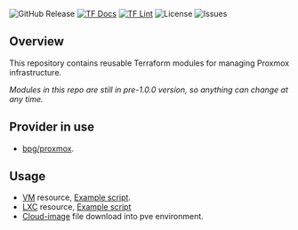 ![GitHub Release](https://img.shields.io/github/v/release/shakir85/Terraform-Modules) [![TF Docs](https://github.com/shakir85/Terraform-Modules/actions/workflows/docs.yml/badge.svg)](https://github.com/shakir85/Terraform-Modules/actions/workflows/docs.yml) [![TF Lint](https://github.com/shakir85/Terraform-Modules/actions/workflows/lint.yml/badge.svg)](https://github.com/shakir85/Terraform-Modules/actions/workflows/lint.yml) ![License](https://img.shields.io/github/license/shakir85/Terraform-Modules) ![Issues](https://img.shields.io/github/issues/shakir85/Terraform-Modules)

## Overview

This repository contains reusable Terraform modules for managing Proxmox infrastructure.

*Modules in this repo are still in pre-1.0.0 version, so anything can change at any time.*

## Provider in use

- [bpg/proxmox](https://registry.terraform.io/providers/bpg/proxmox/latest).

## Usage

- [VM](proxmox/vm/) resource, [Example script](./usage/proxmox.vm.md).
- [LXC](proxmox/lxc/) resource, [Example script](./usage/proxmox.lxc.md)
- [Cloud-image](proxmox/get-cloud-image/) file download into pve environment.
